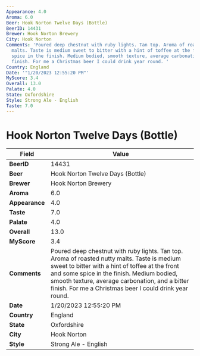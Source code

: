 ```yaml
---
Appearance: 4.0
Aroma: 6.0
Beer: Hook Norton Twelve Days (Bottle)
BeerID: 14431
Brewer: Hook Norton Brewery
City: Hook Norton
Comments: 'Poured deep chestnut with ruby lights. Tan top. Aroma of roasted nutty
  malts. Taste is medium sweet to bitter with a hint of toffee at the front and some
  spice in the finish. Medium bodied, smooth texture, average carbonation, and a bitter
  finish. For me a Christmas beer I could drink year round. '
Country: England
Date: '"1/20/2023 12:55:20 PM"'
MyScore: 3.4
Overall: 13.0
Palate: 4.0
State: Oxfordshire
Style: Strong Ale - English
Taste: 7.0
---
```


# Hook Norton Twelve Days (Bottle)

| Field         | Value |
|---------------|-------|
| **BeerID** | 14431 |
| **Beer** | Hook Norton Twelve Days (Bottle) |
| **Brewer** | Hook Norton Brewery |
| **Aroma** | 6.0 |
| **Appearance** | 4.0 |
| **Taste** | 7.0 |
| **Palate** | 4.0 |
| **Overall** | 13.0 |
| **MyScore** | 3.4 |
| **Comments** | Poured deep chestnut with ruby lights. Tan top. Aroma of roasted nutty malts. Taste is medium sweet to bitter with a hint of toffee at the front and some spice in the finish. Medium bodied, smooth texture, average carbonation, and a bitter finish. For me a Christmas beer I could drink year round.  |
| **Date** | 1/20/2023 12:55:20 PM |
| **Country** | England |
| **State** | Oxfordshire |
| **City** | Hook Norton |
| **Style** | Strong Ale - English |
